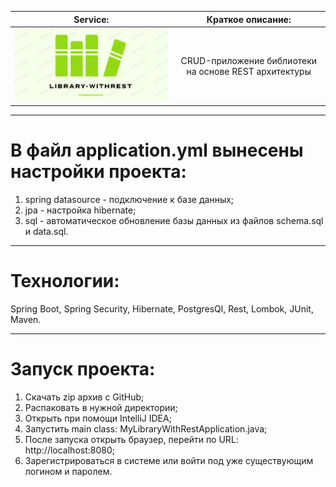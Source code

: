 Service:                   |  Краткое описание:
:-------------------------:|:-------------------------:
![Image alt](https://github.com/VCKazakova/image/raw/main/mylibrarywithrest.png)  | CRUD-приложение библиотеки на основе REST архитектуры

***

# В файл application.yml вынесены настройки проекта:
1. spring datasource - подключение к базе данных;
2. jpa - настройка hibernate;
3. sql - автоматическое обновление базы данных из файлов schema.sql и data.sql.

***

# Технологии:
Spring Boot, Spring Security, Hibernate, PostgresQl, Rest, Lombok, JUnit, Maven. 

***

# Запуск проекта:
1. Скачать zip архив с GitHub;
2. Распаковать в нужной директории;
3. Открыть при помощи IntelliJ IDEA;
4. Запустить main class: MyLibraryWithRestApplication.java;
5. После запуска открыть браузер, перейти по URL: http://localhost:8080;
6. Зарегистрироваться в системе или войти под уже существующим логином и паролем.
